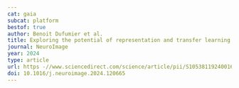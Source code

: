 ```yaml
---
cat: gaia
subcat: platform
bestof: true
author: Benoit Dufumier et al.
title: Exploring the potential of representation and transfer learning for anatomical neuroimaging - Application to psychiatry
journal: NeuroImage
year: 2024
type: article
url: https -//www.sciencedirect.com/science/article/pii/S1053811924001605
doi: 10.1016/j.neuroimage.2024.120665
---
```

